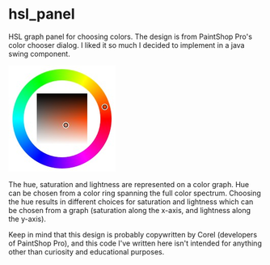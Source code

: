 # hsl_panel
HSL graph panel for choosing colors.  The design is from PaintShop Pro's color chooser dialog.  I liked it so much I decided to implement in a java swing component.

![Alt text](https://github.com/johnmccullock/hsl_panel/blob/main/screenshot1.jpg?raw=true)

The hue, saturation and lightness are represented on a color graph.  Hue can be chosen from a color ring spanning the full color spectrum.  Choosing the hue results in different choices for saturation and lightness which can be chosen from a graph (saturation along the x-axis, and lightness along the y-axis).

Keep in mind that this design is probably copywritten by Corel (developers of PaintShop Pro), and this code I've written here isn't intended for anything other than curiosity and educational purposes.
